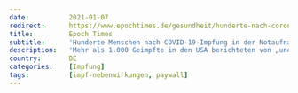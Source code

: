 ```yaml
---
date:          2021-01-07
redirect:      https://www.epochtimes.de/gesundheit/hunderte-nach-corona-impfung-in-notaufnahme-impfstoff-183-mal-mehr-reaktionen-a3418042.html
title:         Epoch Times
subtitle:      'Hunderte Menschen nach COVID-19-Impfung in der Notaufnahme'
description:   'Mehr als 1.000 Geimpfte in den USA berichteten von „unerwünschten Ereignissen“. Den amerikanischen Behörden liegen zudem 17 Berichte über „lebensbedrohliche“ Ereignisse und zwei Berichte über „permanente Behinderungen“ vor. Statistisch betrachtet ist die Corona-Impfung damit 183-mal gefährlicher als andere Impfstoffe.'
country:       DE
categories:    [Impfung]
tags:          [impf-nebenwirkungen, paywall]
---
```

